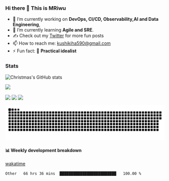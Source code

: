 ### Hi there 👋 This is MRiwu

* 🔭 I’m currently working on **DevOps, CI/CD, Observability,AI and Data Engineering**, 
* 🌱 I’m currently learning **Agile and SRE**.
* ✍️ Check out my [Twitter](https://twitter.com/MRiwu_illus) for more fun posts
* 📫 How to reach me: kushikiha590@gmail.com
* ⚡ Fun fact: 🚀 **Practical idealist**

### Stats

![Christmas's GitHub stats](https://github-readme-stats.vercel.app/api?username=MRiwu&show_icons=true&theme=tokyonight)



<img src="https://github-profile-trophy.vercel.app/?username=MRiwu&theme=nord&no-frame=true&row=1&column=6" />



![](http://github-profile-summary-cards.vercel.app/api/cards/profile-details?username=MRiwu&theme=solarized_dark)
![](http://github-profile-summary-cards.vercel.app/api/cards/repos-per-language?username=MRiwu&theme=solarized_dark)
![](http://github-profile-summary-cards.vercel.app/api/cards/productive-time?username=MRiwu&theme=solarized_dark&utcOffset=8)

<div align="left">
<picture>
  <source media="(prefers-color-scheme: dark)" srcset="https://raw.githubusercontent.com/iamlucnguyen/iamlucnguyen/output/github-contribution-grid-snake-dark.svg">
  <source media="(prefers-color-scheme: light)" srcset="https://raw.githubusercontent.com/iamlucnguyen/iamlucnguyen/output/github-contribution-grid-snake.svg">
  <img alt="Shows an illustrated sun in light color mode and a moon with stars in dark color mode." src="https://raw.githubusercontent.com/iamlucnguyen/iamlucnguyen/output/github-contribution-grid-snake.svg">
</picture>  
</div>





#### 📊 Weekly development breakdown

[wakatime](https://wakatime.com/dashboard)

<!--START_SECTION:waka-->

```text
Other   66 hrs 36 mins  █████████████████████████   100.00 %
```
